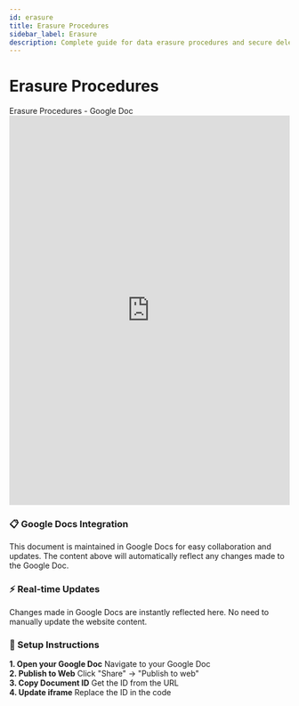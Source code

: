 ```yaml
---
id: erasure
title: Erasure Procedures
sidebar_label: Erasure
description: Complete guide for data erasure procedures and secure deletion processes
---
```


# Erasure Procedures

<div style={{
  background: "linear-gradient(135deg, #667eea 0%, #764ba2 100%)",
  padding: "2rem",
  borderRadius: "12px",
  marginBottom: "2rem",
  boxShadow: "0 8px 32px rgba(0, 0, 0, 0.1)"
}}>
  <div style={{
    background: "white",
    borderRadius: "8px",
    overflow: "hidden",
    boxShadow: "0 4px 20px rgba(0, 0, 0, 0.15)",
    border: "1px solid rgba(255, 255, 255, 0.2)"
  }}>
    <div style={{
      background: "linear-gradient(90deg, #f8f9fa 0%, #e9ecef 100%)",
      padding: "1rem 1.5rem",
      borderBottom: "1px solid #dee2e6",
      display: "flex",
      alignItems: "center",
      gap: "0.5rem"
    }}>
      <div style={{
        width: "12px",
        height: "12px",
        borderRadius: "50%",
        background: "#dc3545",
        boxShadow: "0 0 0 2px rgba(220, 53, 69, 0.2)"
      }}></div>
      <div style={{
        width: "12px",
        height: "12px",
        borderRadius: "50%",
        background: "#ffc107",
        boxShadow: "0 0 0 2px rgba(255, 193, 7, 0.2)"
      }}></div>
      <div style={{
        width: "12px",
        height: "12px",
        borderRadius: "50%",
        background: "#28a745",
        boxShadow: "0 0 0 2px rgba(40, 167, 69, 0.2)"
      }}></div>
      <span style={{
        marginLeft: "1rem",
        fontSize: "0.875rem",
        color: "#6c757d",
        fontWeight: "500"
      }}>Erasure Procedures - Google Doc</span>
    </div>
    <iframe 
      src="https://docs.google.com/document/d/e/2PACX-1vSv6Q1cZegldbSQkuvdbHiL2SRFxeVod4cOsth5iNpylimdj3rAgtonx8sBgn9t7LvDJRYaR9W5n8dn/pub?embedded=true"
      width="100%" 
      height="700px" 
      frameBorder="0"
      style={{
        border: "none",
        display: "block"
      }}>
    </iframe>
  </div>
</div>

<div style={{
  display: "grid",
  gridTemplateColumns: "repeat(auto-fit, minmax(300px, 1fr))",
  gap: "1.5rem",
  marginTop: "2rem"
}}>
  <div style={{
    background: "linear-gradient(135deg, #667eea 0%, #764ba2 100%)",
    padding: "1.5rem",
    borderRadius: "8px",
    color: "white",
    boxShadow: "0 4px 15px rgba(102, 126, 234, 0.3)"
  }}>
    <h3 style={{margin: "0 0 1rem 0", fontSize: "1.1rem", fontWeight: "600"}}>
      📋 Google Docs Integration
    </h3>
    <p style={{margin: 0, fontSize: "0.9rem", lineHeight: "1.5", opacity: "0.9"}}>
      This document is maintained in Google Docs for easy collaboration and updates. 
      The content above will automatically reflect any changes made to the Google Doc.
    </p>
  </div>

  <div style={{
    background: "linear-gradient(135deg, #28a745 0%, #20c997 100%)",
    padding: "1.5rem",
    borderRadius: "8px",
    color: "white",
    boxShadow: "0 4px 15px rgba(40, 167, 69, 0.3)"
  }}>
    <h3 style={{margin: "0 0 1rem 0", fontSize: "1.1rem", fontWeight: "600"}}>
      ⚡ Real-time Updates
    </h3>
    <p style={{margin: 0, fontSize: "0.9rem", lineHeight: "1.5", opacity: "0.9"}}>
      Changes made in Google Docs are instantly reflected here. 
      No need to manually update the website content.
    </p>
  </div>
</div>

<div style={{
  background: "linear-gradient(135deg, #ffc107 0%, #fd7e14 100%)",
  padding: "1.5rem",
  borderRadius: "8px",
  marginTop: "1.5rem",
  boxShadow: "0 4px 15px rgba(255, 193, 7, 0.3)"
}}>
  <h3 style={{margin: "0 0 1rem 0", fontSize: "1.1rem", fontWeight: "600", color: "white"}}>
    🔧 Setup Instructions
  </h3>
  <div style={{
    display: "grid",
    gridTemplateColumns: "repeat(auto-fit, minmax(250px, 1fr))",
    gap: "1rem"
  }}>
    <div style={{
      background: "rgba(255, 255, 255, 0.1)",
      padding: "1rem",
      borderRadius: "6px",
      border: "1px solid rgba(255, 255, 255, 0.2)"
    }}>
      <strong style={{color: "white", display: "block", marginBottom: "0.5rem"}}>1. Open your Google Doc</strong>
      <span style={{color: "rgba(255, 255, 255, 0.8)", fontSize: "0.9rem"}}>Navigate to your Google Doc</span>
    </div>
    <div style={{
      background: "rgba(255, 255, 255, 0.1)",
      padding: "1rem",
      borderRadius: "6px",
      border: "1px solid rgba(255, 255, 255, 0.2)"
    }}>
      <strong style={{color: "white", display: "block", marginBottom: "0.5rem"}}>2. Publish to Web</strong>
      <span style={{color: "rgba(255, 255, 255, 0.8)", fontSize: "0.9rem"}}>Click "Share" → "Publish to web"</span>
    </div>
    <div style={{
      background: "rgba(255, 255, 255, 0.1)",
      padding: "1rem",
      borderRadius: "6px",
      border: "1px solid rgba(255, 255, 255, 0.2)"
    }}>
      <strong style={{color: "white", display: "block", marginBottom: "0.5rem"}}>3. Copy Document ID</strong>
      <span style={{color: "rgba(255, 255, 255, 0.8)", fontSize: "0.9rem"}}>Get the ID from the URL</span>
    </div>
    <div style={{
      background: "rgba(255, 255, 255, 0.1)",
      padding: "1rem",
      borderRadius: "6px",
      border: "1px solid rgba(255, 255, 255, 0.2)"
    }}>
      <strong style={{color: "white", display: "block", marginBottom: "0.5rem"}}>4. Update iframe</strong>
      <span style={{color: "rgba(255, 255, 255, 0.8)", fontSize: "0.9rem"}}>Replace the ID in the code</span>
    </div>
  </div>
</div>